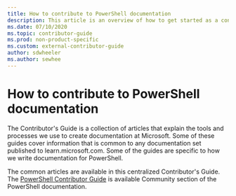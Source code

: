 ```yaml
---
title: How to contribute to PowerShell documentation
description: This article is an overview of how to get started as a contributor to the PowerShell documentation.
ms.date: 07/10/2020
ms.topic: contributor-guide
ms.prod: non-product-specific
ms.custom: external-contributor-guide
author: sdwheeler
ms.author: sewhee
---
```

# How to contribute to PowerShell documentation

The Contributor's Guide is a collection of articles that explain the tools and processes we use to
create documentation at Microsoft. Some of these guides cover information that is common to any
documentation set published to learn.microsoft.com. Some of the guides are specific to how we write
documentation for PowerShell.

The common articles are available in this centralized Contributor's Guide. The
[PowerShell Contributor Guide](/powershell/scripting/community/contributing/overview) is available
Community section of the PowerShell documentation.
